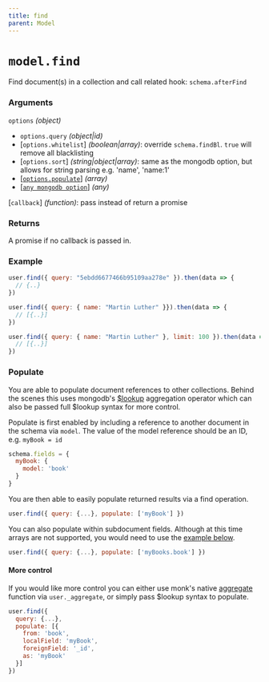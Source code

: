 ```yaml
---
title: find
parent: Model
---
```


# `model.find`

Find document(s) in a collection and call related hook: `schema.afterFind`

### Arguments

`options` *(object)*

- `options.query` *(object\|id)*
- [`options.whitelist`] *(boolean\|array)*: override `schema.findBl`. `true` will remove all blacklisting
- [`options.sort`] *(string\|object\|array)*: same as the mongodb option, but  allows for string parsing e.g. 'name', 'name:1'
- [[`options.populate`](#populate)] *(array)*
- [[`any mongodb option`](http://mongodb.github.io/node-mongodb-native/3.2/api/Collection.html#find)] *(any)*

[`callback`] *(function)*: pass instead of return a promise

### Returns

A promise if no callback is passed in.

### Example

```js
user.find({ query: "5ebdd6677466b95109aa278e" }).then(data => {
  // {..}
})

user.find({ query: { name: "Martin Luther" }}).then(data => {
  // [{..}]
})

user.find({ query: { name: "Martin Luther" }, limit: 100 }).then(data => {
  // [{..}]
})
```

### Populate

You are able to populate document references to other collections. Behind the scenes
this uses mongodb's [$lookup](https://docs.mongodb.com/manual/reference/operator/aggregation/lookup/) aggregation operator which can also be passed full $lookup syntax for more control.

Populate is first enabled by including a reference to another document in the schema via `model`.
The value of the model reference should be an ID, e.g. `myBook = id`

```js
schema.fields = {
  myBook: {
    model: 'book'
  }
}
```

You are then able to easily populate returned results via a find operation.

```js
user.find({ query: {...}, populate: ['myBook'] })
```

You can also populate within subdocument fields. Although at this time arrays are not supported,
you would need to use the [example below](#more-control).
```js
user.find({ query: {...}, populate: ['myBooks.book'] })
```

#### More control

If you would like more control you can either use monk's native
[aggregate](https://automattic.github.io/monk/docs/collection/aggregate.html) function via
`user._aggregate`, or simply pass $lookup syntax to populate.

```js
user.find({
  query: {...},
  populate: [{
    from: 'book',
    localField: 'myBook',
    foreignField: '_id',
    as: 'myBook'
  }]
})
```
